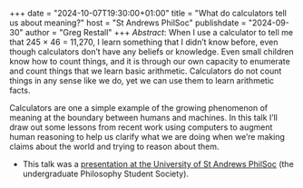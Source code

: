 +++
date = "2024-10-07T19:30:00+01:00"
title = "What do calculators tell us about meaning?"
host = "St Andrews PhilSoc"
publishdate = "2024-09-30"
author = "Greg Restall"
+++
*Abstract*: When I use a calculator to tell me that 245 × 46 = 11,270, I learn
something that I didn’t know before, even though calculators don’t have any
beliefs or knowledge. Even small children know how to count things, and it is
through our own capacity to enumerate and count things that we learn basic
arithmetic. Calculators do not count things in any sense like we do, yet we can
use them to learn arithmetic facts.

Calculators are one a simple example of the growing phenomenon of meaning at
the boundary between humans and machines. In this talk I’ll draw out some
lessons from recent work using computers to augment human reasoning to help us
clarify what we are doing when we’re making claims about the world and trying
to reason about them.


* This talk was a [presentation at the University of St Andrews PhilSoc](https://www.instagram.com/p/DAoAE0co421/) (the undergraduate Philosophy Student Society).



